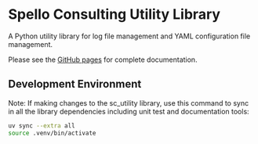# Spello Consulting Utility Library

A Python utility library for log file management and YAML configuration file management. 

Please see the [GitHub pages](https://nickelseyspelloc.github.io/sc_utility/) for complete documentation.

## Development Environment

Note: If making changes to the sc_utility library, use this command to sync in all the library dependencies including unit test and documentation tools:

```bash
uv sync --extra all
source .venv/bin/activate
```